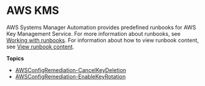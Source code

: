 # AWS KMS<a name="automation-ref-kms"></a>

AWS Systems Manager Automation provides predefined runbooks for AWS Key Management Service\. For more information about runbooks, see [Working with runbooks](automation-documents.md)\. For information about how to view runbook content, see [View runbook content](automation-documents-reference.md#view-automation-json)\.

**Topics**
+ [AWSConfigRemediation\-CancelKeyDeletion](automation-aws-cancel-key-deletion.md)
+ [AWSConfigRemediation\-EnableKeyRotation](automation-aws-enable-key-rotation.md)